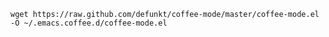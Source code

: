 `wget https://raw.github.com/defunkt/coffee-mode/master/coffee-mode.el -O ~/.emacs.coffee.d/coffee-mode.el`
